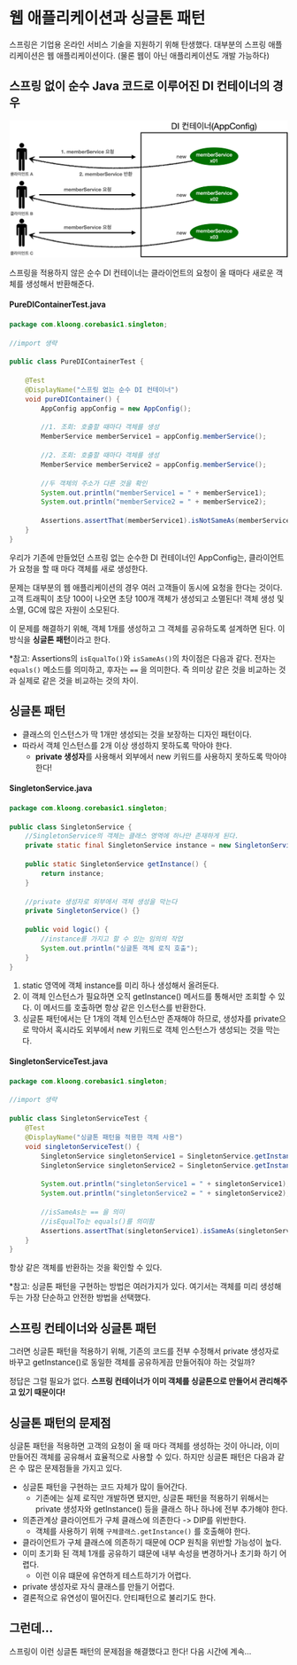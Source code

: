 # 웹 애플리케이션과 싱글톤 패턴

스프링은 기업용 온라인 서비스 기술을 지원하기 위해 탄생했다. 대부분의 스프링 애플리케이션은 웹 애플리케이션이다. (물론 웹이 아닌 애플리케이션도 개발 가능하다)

## 스프링 없이 순수 Java 코드로 이루어진 DI 컨테이너의 경우
![](Pasted%20image%2020220406150515.png)

스프링을 적용하지 않은 순수 DI 컨테이너는 클라이언트의 요청이 올 때마다 새로운 객체를 생성해서 반환해준다.

#### PureDIContainerTest.java
```Java
package com.kloong.corebasic1.singleton;

//import 생략

public class PureDIContainerTest {

    @Test
    @DisplayName("스프링 없는 순수 DI 컨테이너")
    void pureDIContainer() {
        AppConfig appConfig = new AppConfig();

        //1. 조회: 호출할 때마다 객체를 생성
        MemberService memberService1 = appConfig.memberService();

        //2. 조회: 호출할 때마다 객체를 생성
        MemberService memberService2 = appConfig.memberService();

        //두 객체의 주소가 다른 것을 확인
        System.out.println("memberService1 = " + memberService1);
        System.out.println("memberService2 = " + memberService2);

        Assertions.assertThat(memberService1).isNotSameAs(memberService2);
    }
}
```

우리가 기존에 만들었던 스프링 없는 순수한 DI 컨테이너인 AppConfig는, 클라이언트가 요청을 할 때 마다 객체를 새로 생성한다.

문제는 대부분의 웹 애플리케이션의 경우 여러 고객들이 동시에 요청을 한다는 것이다. 고객 트래픽이 초당 100이 나오면 초당 100개 객체가 생성되고 소멸된다! 객체 생성 및 소멸, GC에 많은 자원이 소모된다.

이 문제를 해결하기 위해, 객체 1개를 생성하고 그 객체를 공유하도록 설계하면 된다. 이 방식을 **싱글톤 패턴**이라고 한다.

\*참고: Assertions의 `isEqualTo()`와 `isSameAs()`의 차이점은 다음과 같다. 전자는 `equals()` 메소드를 의미하고, 후자는 `==` 을 의미한다. 즉 의미상 같은 것을 비교하는 것과 실제로 같은 것을 비교하는 것의 차이.


## 싱글톤 패턴
- 클래스의 인스턴스가 딱 1개만 생성되는 것을 보장하는 디자인 패턴이다.
- 따라서 객체 인스턴스를 2개 이상 생성하지 못하도록 막아야 한다.
	- **private 생성자**를 사용해서 외부에서 new 키워드를 사용하지 못하도록 막아야 한다!

#### SingletonService.java
```Java
package com.kloong.corebasic1.singleton;

public class SingletonService {
    //SingletonService의 객체는 클래스 영역에 하나만 존재하게 된다.
    private static final SingletonService instance = new SingletonService();

    public static SingletonService getInstance() {
        return instance;
    }

    //private 생성자로 외부에서 객체 생성을 막는다
    private SingletonService() {}

    public void logic() {
        //instance를 가지고 할 수 있는 임의의 작업
        System.out.println("싱글톤 객체 로직 호출");
    }
}
```
1. static 영역에 객체 instance를 미리 하나 생성해서 올려둔다.
2. 이 객체 인스턴스가 필요하면 오직 getInstance() 메서드를 통해서만 조회할 수 있다. 이 메서드를 호출하면 항상 같은 인스턴스를 반환한다.
3. 싱글톤 패턴에서는 단 1개의 객체 인스턴스만 존재해야 하므로, 생성자를 private으로 막아서 혹시라도 외부에서 new 키워드로 객체 인스턴스가 생성되는 것을 막는다.

#### SingletonServiceTest.java
```Java
package com.kloong.corebasic1.singleton;

//import 생략

public class SingletonServiceTest {
    @Test
    @DisplayName("싱글톤 패턴을 적용한 객체 사용")
    void singletonServiceTest() {
        SingletonService singletonService1 = SingletonService.getInstance();
        SingletonService singletonService2 = SingletonService.getInstance();

        System.out.println("singletonService1 = " + singletonService1);
        System.out.println("singletonService2 = " + singletonService2);

        //isSameAs는 == 을 의미
        //isEqualTo는 equals()를 의미함
        Assertions.assertThat(singletonService1).isSameAs(singletonService2);
    }
}
```
항상 같은 객체를 반환하는 것을 확인할 수 있다.

\*참고: 싱글톤 패턴을 구현하는 방법은 여러가지가 있다. 여기서는 객체를 미리 생성해두는 가장 단순하고 안전한 방법을 선택했다.


## 스프링 컨테이너와 싱글톤 패턴
그러면 싱글톤 패턴을 적용하기 위해, 기존의 코드를 전부 수정해서 private 생성자로 바꾸고 getInstance()로 동일한 객체를 공유하게끔 만들어줘야 하는 것일까?

정답은 그럴 필요가 없다. **스프링 컨테이너가 이미 객체를 싱글톤으로 만들어서 관리해주고 있기 때문이다!**


## 싱글톤 패턴의 문제점
싱글톤 패턴을 적용하면 고객의 요청이 올 때 마다 객체를 생성하는 것이 아니라, 이미 만들어진 객체를 공유해서 효율적으로 사용할 수 있다. 하지만 싱글톤 패턴은 다음과 같은 수 많은 문제점들을 가지고 있다.

- 싱글톤 패턴을 구현하는 코드 자체가 많이 들어간다.
	- 기존에는 실제 로직만 개발하면 됐지만, 싱글톤 패턴을 적용하기 위해서는 private 생성자와 getInstance() 등을 클래스 하나 하나에 전부 추가해야 한다.
- 의존관계상 클라이언트가 구체 클래스에 의존한다 -> DIP를 위반한다.
	- 객체를 사용하기 위해 `구체클래스.getInstance()` 를 호출해야 한다.
- 클라이언트가 구체 클래스에 의존하기 때문에 OCP 원칙을 위반할 가능성이 높다.
- 이미 초기화 된 객체 1개를 공유하기 떄문에 내부 속성을 변경하거나 초기화 하기 어렵다.
	- 이런 이유 떄문에 유연하게 테스트하기가 어렵다.
- private 생성자로 자식 클래스를 만들기 어렵다.
- 결론적으로 유연성이 떨어진다. 안티패턴으로 불리기도 한다.


## 그런데...
스프링이 이런 싱글톤 패턴의 문제점을 해결했다고 한다! 다음 시간에 계속...